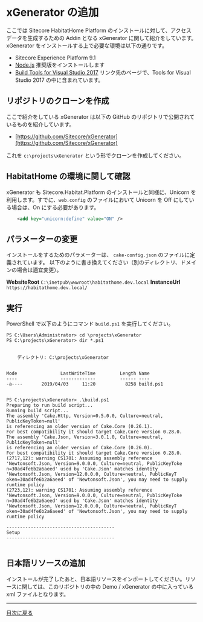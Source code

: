 # xGenerator の追加

ここでは Sitecore HabitatHome Platform のインストールに対して、アクセスデータを生成するための Addin となる xGenerator に関して紹介をしています。xGenerator をインストールする上で必要な環境は以下の通りです。

* Sitecore Experience Platform 9.1
* [Node.js](https://nodejs.org/ja/) 推奨版をインストールします
* [Build Tools for Visual Studio 2017](https://visualstudio.microsoft.com/ja/downloads/) リンク先のページで、Tools for Visual Studio 2017 の中に含まれています。

## リポジトリのクローンを作成

ここで紹介をしている xGenerator は以下の GitHub のリポジトリで公開されているものを紹介しています。

* [https://github.com/Sitecore/xGenerator](https://github.com/Sitecore/xGenerator)

これを `c:\projects\xGenerator` という形でクローンを作成してください。

## HabitatHome の環境に関して確認

xGenerator も Sitecore.Habitat.Platform のインストールと同様に、Unicorn を利用します。すでに、`web.config` のファイルにおいて Unicorn を Off にしている場合は、On にする必要があります。

```XML
    <add key="unicorn:define" value="ON" />
```

## パラメーターの変更

インストールをするためのパラメーターは、 `cake-config.json` のファイルに定義されています。
以下のように書き換えてください（別のディレクトリ、ドメインの場合は適宜変更）。

**WebsiteRoot**        `C:\inetpub\wwwroot\habitathome.dev.local`
**InstanceUrl**	    `https://habitathome.dev.local/`

## 実行

PowerShell で以下のようにコマンド `build.ps1` を実行してください。

```
PS C:\Users\Administrator> cd \projects\xGenerator
PS C:\projects\xGenerator> dir *.ps1


    ディレクトリ: C:\projects\xGenerator


Mode                LastWriteTime         Length Name
----                -------------         ------ ----
-a----       2019/04/03     11:20           8258 build.ps1


PS C:\projects\xGenerator> .\build.ps1
Preparing to run build script...
Running build script...
The assembly 'Cake.Http, Version=0.5.0.0, Culture=neutral, PublicKeyToken=null'
is referencing an older version of Cake.Core (0.26.1).
For best compatibility it should target Cake.Core version 0.28.0.
The assembly 'Cake.Json, Version=3.0.1.0, Culture=neutral, PublicKeyToken=null'
is referencing an older version of Cake.Core (0.26.0).
For best compatibility it should target Cake.Core version 0.28.0.
(2717,12): warning CS1701: Assuming assembly reference 'Newtonsoft.Json, Version=9.0.0.0, Culture=neutral, PublicKeyToke
n=30ad4fe6b2a6aeed' used by 'Cake.Json' matches identity 'Newtonsoft.Json, Version=12.0.0.0, Culture=neutral, PublicKeyT
oken=30ad4fe6b2a6aeed' of 'Newtonsoft.Json', you may need to supply runtime policy
(2723,12): warning CS1701: Assuming assembly reference 'Newtonsoft.Json, Version=9.0.0.0, Culture=neutral, PublicKeyToke
n=30ad4fe6b2a6aeed' used by 'Cake.Json' matches identity 'Newtonsoft.Json, Version=12.0.0.0, Culture=neutral, PublicKeyT
oken=30ad4fe6b2a6aeed' of 'Newtonsoft.Json', you may need to supply runtime policy

----------------------------------------
Setup
----------------------------------------


```

## 日本語リソースの追加

インストールが完了したあと、日本語リソースをインポートしてください。リソースに関しては、このリポジトリの中の Demo / xGenerator の中に入っている xml ファイルとなります。

---
[目次に戻る](..\README.md)